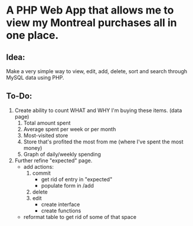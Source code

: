 # A PHP Web App that allows me to view my Montreal purchases all in one place.

## Idea:

Make a very simple way to view, edit, add, delete, sort and search through MySQL data using PHP.

## To-Do: 

1. Create ability to count WHAT and WHY I'm buying these items. (data page)
	1. Total amount spent
	2. Average spent per week or per month
	3. Most-visited store
	4. Store that's profited the most from me (where I\'ve spent the most money)
	5. Graph of daily/weekly spending
2. Further refine "expected" page.
	- add actions:
		1. commit
			- get rid of entry in "expected"
			- populate form in /add
		2. delete
		3. edit
			- create interface
			- create functions
	- reformat table to get rid of some of that space